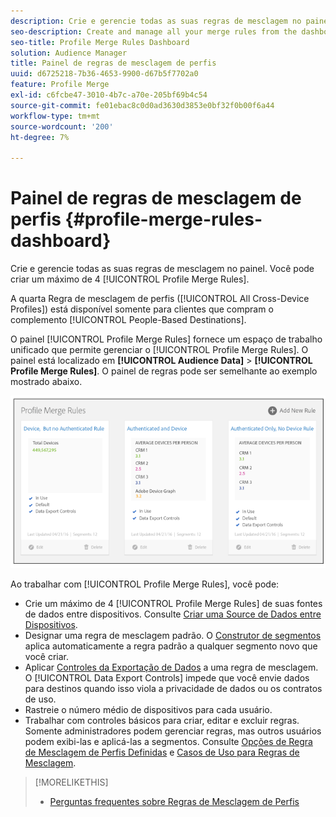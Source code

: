 ```yaml
---
description: Crie e gerencie todas as suas regras de mesclagem no painel. É possível criar no máximo 4 Regras de mesclagem de perfis.
seo-description: Create and manage all your merge rules from the dashboard. You can create a maximum of 4 Profile Merge Rules.
seo-title: Profile Merge Rules Dashboard
solution: Audience Manager
title: Painel de regras de mesclagem de perfis
uuid: d6725218-7b36-4653-9900-d67b5f7702a0
feature: Profile Merge
exl-id: c6fcbe47-3010-4b7c-a70e-205bf69b4c54
source-git-commit: fe01ebac8c0d0ad3630d3853e0bf32f0b00f6a44
workflow-type: tm+mt
source-wordcount: '200'
ht-degree: 7%

---
```


# Painel de regras de mesclagem de perfis {#profile-merge-rules-dashboard}

Crie e gerencie todas as suas regras de mesclagem no painel. Você pode criar um máximo de 4 [!UICONTROL Profile Merge Rules].

A quarta Regra de mesclagem de perfis ([!UICONTROL All Cross-Device Profiles]) está disponível somente para clientes que compram o complemento [!UICONTROL People-Based Destinations].

O painel [!UICONTROL Profile Merge Rules] fornece um espaço de trabalho unificado que permite gerenciar o [!UICONTROL Profile Merge Rules]. O painel está localizado em **[!UICONTROL Audience Data]** > **[!UICONTROL Profile Merge Rules]**. O painel de regras pode ser semelhante ao exemplo mostrado abaixo.

![](assets/profile-dashboard.png)

Ao trabalhar com [!UICONTROL Profile Merge Rules], você pode:

* Crie um máximo de 4 [!UICONTROL Profile Merge Rules] de suas fontes de dados entre dispositivos. Consulte [Criar uma Source de Dados entre Dispositivos](merge-rules-start.md#create-data-source).
* Designar uma regra de mesclagem padrão. O [Construtor de segmentos](../segments/segment-builder.md) aplica automaticamente a regra padrão a qualquer segmento novo que você criar.
* Aplicar [Controles da Exportação de Dados](../data-export-controls.md) a uma regra de mesclagem. O [!UICONTROL Data Export Controls] impede que você envie dados para destinos quando isso viola a privacidade de dados ou os contratos de uso.
* Rastreie o número médio de dispositivos para cada usuário.
* Trabalhar com controles básicos para criar, editar e excluir regras. Somente administradores podem gerenciar regras, mas outros usuários podem exibi-las e aplicá-las a segmentos. Consulte [Opções de Regra de Mesclagem de Perfis Definidas](merge-rule-definitions.md) e [Casos de Uso para Regras de Mesclagem](merge-rule-targeting-options.md).

>[!MORELIKETHIS]
>
>* [Perguntas frequentes sobre Regras de Mesclagem de Perfis](../../faq/faq-profile-merge.md)
